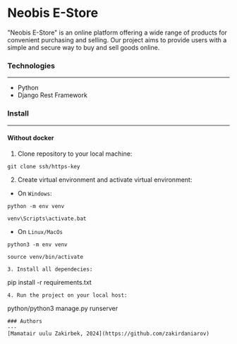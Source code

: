 # Neobis E-Store
"Neobis E-Store" is an online platform offering a wide range of products for convenient purchasing and selling. Our project aims to provide users with a simple and secure way to buy and sell goods online.

### Technologies
---
- Python
- Django Rest Framework

### Install
---
#### Without docker
1. Clone repository to your local machine:
```
git clone ssh/https-key
```
2. Create virtual environment and activate virtual environment:
- On `Windows`:
```
python -m env venv
```
```
venv\Scripts\activate.bat
```
- On `Linux/MacOs`
```
python3 -m env venv
```
```
source venv/bin/activate
```
```
3. Install all dependecies:
```
pip install -r requirements.txt
```
4. Run the project on your local host:
```
python/python3 manage.py runserver
```
### Authors
---
[Mamatair uulu Zakirbek, 2024](https://github.com/zakirdaniarov)
